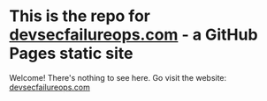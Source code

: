 # This is the repo for [devsecfailureops.com](https://devsecfailureops.com) - a GitHub Pages static site

Welcome! There's nothing to see here. Go visit the website: [devsecfailureops.com](https://devsecfailureops.com)
